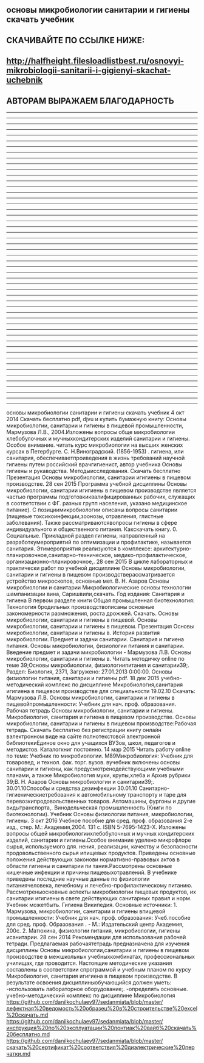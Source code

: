 основы микробиологии санитарии и гигиены скачать учебник
--------------------------------------------------
СКАЧИВАЙТЕ ПО ССЫЛКЕ НИЖЕ:
--------------------------------------------------
http://halfheight.filesloadlistbest.ru/osnovyi-mikrobiologii-sanitarii-i-gigienyi-skachat-uchebnik
--------------------------------------------------
АВТОРАМ ВЫРАЖАЕМ БЛАГОДАРНОСТЬ
--------------------------------------------------
--------------------------------------------------
--------------------------------------------------
--------------------------------------------------
--------------------------------------------------
--------------------------------------------------
--------------------------------------------------
--------------------------------------------------
--------------------------------------------------
--------------------------------------------------
--------------------------------------------------
--------------------------------------------------
--------------------------------------------------
--------------------------------------------------
--------------------------------------------------
--------------------------------------------------
--------------------------------------------------
--------------------------------------------------
--------------------------------------------------
--------------------------------------------------
--------------------------------------------------
--------------------------------------------------
--------------------------------------------------
--------------------------------------------------
--------------------------------------------------
--------------------------------------------------
--------------------------------------------------
--------------------------------------------------
--------------------------------------------------
--------------------------------------------------
--------------------------------------------------
--------------------------------------------------
--------------------------------------------------
--------------------------------------------------
--------------------------------------------------
--------------------------------------------------
--------------------------------------------------
--------------------------------------------------
--------------------------------------------------
--------------------------------------------------
--------------------------------------------------
--------------------------------------------------
--------------------------------------------------
--------------------------------------------------
--------------------------------------------------
--------------------------------------------------
--------------------------------------------------
--------------------------------------------------
--------------------------------------------------
--------------------------------------------------
--------------------------------------------------
--------------------------------------------------
--------------------------------------------------
основы микробиологии санитарии и гигиены скачать учебник 4 окт 2014  Скачать бесплатно pdf, djvu и купить бумажную книгу: Основы микробиологии, санитарии и гигиены в пищевой промышленности, Мармузова Л.В., 2004.Изложены вопросы обще микробиологии хлебобулочных и мучныхкондитерских изделий санитарии и гигиены. Особое внимание. читать курс микробиологии на высших женских курсах в Петербурге. С. Н.Виноградский. (1856-1953) . гигиена, или санитария, обеспечиваетпроиведения в жизнь требований научной гигиены путем  российский врачгигиенист, автор учебника Основы гигиены и рукаводства. Методыисследования. Скачать бесплатно Презентация Основы микробиологии, санитарии игигиены в пищевом производстве. 28 сен 2015  Программа учебной дисциплины Основы микробиологии, санитарии игигиены в пищевом производстве является частью программы подготовкиквалифицированных рабочих, служащих в соответствии с ФГ. разных групп населения, указано медицинское питание). С позициимикробиологии описаны вопросы санитарии (пищевые токсикоинфекции,зоонозы, отравления, глистные заболевания). Также рассматриваютсявопросы гигиены в сфере индивидуального и общественного питания. Какскачать книгу. 0. Социальные. Прикладной раздел гигиены, направленный на разработкумероприятий по оптимизации и профилактике, называется санитария. Этимероприятия реализуются в комплексе: архитектурно-планировочное,санитарно-техническое, медико-профилактическое, организационно-планировочное,. 28 сен 2015  В цикле лабораторных и практически работ по учебной дисциплине Основы микробиологии, санитарии и гигиены в пищевом производстверассматривается устройство микроскопов, основные мет. В. Н. Азаров Основы микробиологии и санитарии
Микробиологические основы технологии шампанизации вина, Саришвили,скачать. Год издания:  Санитария и гигиена  В первом разделе книги Общая промышленная биотехнология: Технология бродильных производствописаны основные закономерности размножения, роста дрожжей. Скачать. Основы микробиологии, санитарии и гигиены в пищевой. Основы микробиологии, санитарии и гигиены в пищевом. Презентация Основы микробиологии, санитарии и гигиены в. История развития микробиологии. Предмет и задачи санитарии. Санитария и гигиена питания. Основы микробиологии, физиологии питания и санитарии. Введение предмет и задачи микробиологии -
Мармузова Л.В. Основы микробиологии, санитарии и гигиены в. Читать методичку online по теме 39;Основы микробиологии, физиологиипитания и санитарии39;. Раздел: Биология, 2371, Загружено: 27.01.2013 0:00:00. Основы физиологии питания, санитарии и гигиены pdf. 18 дек 2015  учебно-методический комплекс по дисциплине Микробиология,санитария игигиена в пищевом производстве для специальности 19.02.10  Скачать: Мармузова Л.В. Основы микробиологии, санитарии и гигиены в пищевойпромышленности: Учебник для нач. проф. образования. Рабочая тетрадь Основы микробиологии, санитарии и гигиены. Микробиология, санитария и гигиена в пищевом производстве. Основы микробиологии, санитарии и гигиены в пищевом производстве:Рабочая тетрадь. Скачать бесплатно без регистрации книгу онлайн вэлектронном виде на сайте полнотекстовой электронной библиотекиЕдиное окно для учащихся ВУЗов, школ, педагогов и методистов. Каталогкниг постоянно. 14 мар 2015  Читать работу online по теме: Учебник по микробиологии.  М89Микробиология: Учебник для товаровед, и технол. фак. торг. вузов.  вучебник включены основы санитарии и гигиены, как предусмотренодействующими учебными планами, а также Микробиология муки, крупы,хлеба и
Архив рубрики 39;В. Н. Азаров Основы микробиологии и санитарии39;. 30.01.10Способы и средства дезинфекции  30.01.10 Санитарно-гигиеническиетребования к автомобильному транспорту и таре для перевозкипродовольственных товаров. Автомашины, фургоны и другие видытранспорта,. Винодельческая промышленность (Книги по биотехнологии). Учебник Основы физиологии питания, микробиологии, гигиены. 3 окт 2016  Учебное пособие для сред. проф. образования 2-е изд., стер. М.: Академия,2004. 131 c. ISBN 5-7695-1423-Х. Изложены вопросы общей микробиологиихлебобулочных и мучных кондитерских изделий, санитарии и гигиены.Особое внимание уделено микрофлоре сырья, используемого для. нения, реализации, качеству и безопасности продовольственного сырья ипищевых продуктов. Приведены основные положения действующих законови нормативно-правовых актов в области гигиены и санитарии пи тания.Рассмотрены основные кишечные инфекции и причины пищевыхотравлений. В учебнике приведены последние научные данные по физиологии питаниячеловека, лечебному и лечебно-профилактическому питанию. Рассмотреныосновные аспекты микробиологии пищевых продуктов, их санитарии игигиены в свете действующих санитарных правил и норм. Учебник можетбыть. Гигиена  Википедия. Основные источники: 1. Мармузова, микробиологии, санитарии и гигиены впищевой промышленности: Учебник для нач. проф. образования: Учеб.пособие для сред. проф. Образования . - М.: Издательский центр Академия, 200с. 2. Матюхина, физиологии питания, микробиологии, гигиены исанитарии.
28 сен 2014  Рекомендации для использования рабочей тетради. Предлагаемая рабочаятетрадь предназначена для изучения дисциплины Основы микробиологии,санитарии и гигиены в пищевом производстве в межшкольных учебныхкомбинатах, профессиональных училищах, где проводится. Настоящие методические указания составлены в соответствии спрограммой и учебным планом по курсу Микробиология, санитария игигиена в пищевом производстве. В результате освоения дисциплиныобучающийся должен уметь: -использовать лабораторное оборудование;. -определять основные. учебно-методический комплекс по дисциплине Микробиология
https://github.com/danilkochulaev97/sedanmiata/blob/master/дефектная%20ведомость%20образец%20в%20строительстве%20excel%20скачать.md
https://github.com/danilkochulaev97/sedanmiata/blob/master/инструкция%20по%20эксплуатации%20понтиак%20вайб%20скачать%20бесплатно.md
https://github.com/danilkochulaev97/sedanmiata/blob/master/скачать%20сертификат%20соответствия%20диэлектрические%20перчатки.md